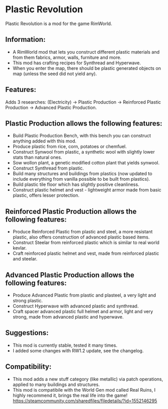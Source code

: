 # Plastic Revolution
Plastic Revolution is a mod for the game RimWorld.

## Information:
*	A RimWorld mod that lets you construct different plastic materials and from them fabrics, armor, walls, furniture and more.
*	This mod has crafting recipes for Synthread and Hyperwave.
*	When you enter the map, there should be plastic generated objects on map (unless the seed did not yield any).

## Features:
Adds 3 researches: (Electricity) -> Plastic Production -> Reinforced Plastic Production -> Advanced Plastic Production.

## Plastic Production allows the following features:
* Build Plastic Production Bench, with this bench you can construct anything added with this mod.
*	Produce plastic from rice, corn, potatoes or chemfuel.
*	Construct Synwool from plastic, a synthetic wool with slightly lower stats than natural ones.
*	Sow wollon plant, a genetic modified cotton plant that yields synwool.
*	Construct Synthread from plastic.
*	Build many structures and buildings from plastics (now updated to include everything from vanilla possible to be built from plastics).
*	Build plastic tile floor which has slightly positive cleanliness.
*	Construct plastic helmet and vest - lightweight armor made from basic plastic, offers lesser protection.

## Reinforced Plastic Production allows the following features:
*	Produce Reinforced Plastic from plastic and steel, a more resistant plastic, also offers construction of advanced plastic based items.
*	Construct Steelar from reinforced plastic which is similar to real world kevlar.
*	Craft reinforced plastic helmet and vest, made from reinforced plastic and steelar.

## Advanced Plastic Production allows the following features:
*	Produce Advanced Plastic from plastic and plasteel, a very light and strong plastic.
*	Construct Hyperwave with advanced plastic and synthread.
*	Craft spacer advanced plastic full helmet and armor, light and very strong, made from advanced plastic and hyperwave.

## Suggestions:
* This mod is currently stable, tested it many times.
* I added some changes with RW1.2 update, see the changelog.

## Compatibility:
*	This mod adds a new stuff category (like metallic) via patch operations, applied to many buildings and structures.
* This mod is compatibile with the World Gen mod called Real Ruins, I highly recommend it, brings the real life into the game!
https://steamcommunity.com/sharedfiles/filedetails/?id=1552146295
